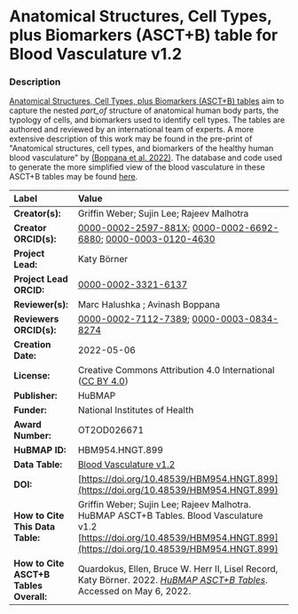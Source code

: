 # Anatomical Structures, Cell Types, plus Biomarkers (ASCT+B) table for Blood Vasculature v1.2

### Description
[Anatomical Structures, Cell Types, plus Biomarkers (ASCT+B) tables](https://humanatlas.io/asctb-tables) aim to capture the nested *part_of* structure of anatomical human body parts, the typology of cells, and biomarkers used to identify cell types. The tables are authored and reviewed by an international team of experts. A more extensive description of this work may be found in the pre-print of "Anatomical structures, cell types, and biomarkers of the healthy human blood vasculature" by [(Boppana et al. 2022)](http://biorxiv.org/content/early/2022/03/01/2022.02.28.482302.abstract). The database and code used to generate the more simplified view of the blood vasculature in these ASCT+B tables may be found [here](https://github.com/hubmapconsortium/hra-vccf).

| Label | Value |
| :------------- |:-------------|
| **Creator(s):** | Griffin Weber; Sujin Lee; Rajeev Malhotra |
| **Creator ORCID(s):** | [0000-0002-2597-881X](https://orcid.org/0000-0002-2597-881X); [0000-0002-6692-6880](https://orcid.org/0000-0002-6692-6880); [0000-0003-0120-4630](https://orcid.org/0000-0003-0120-4630) |
| **Project Lead:** | Katy B&ouml;rner |
| **Project Lead ORCID:** | [0000-0002-3321-6137](https://orcid.org/0000-0002-3321-6137) |
| **Reviewer(s):** | Marc Halushka ; Avinash Boppana |
| **Reviewers ORCID(s):** |[0000-0002-7112-7389](https://orcid.org/0000-0002-7112-7389); [0000-0003-0834-8274](https://orcid.org/0000-0003-0834-8274)|
| **Creation Date:** | 2022-05-06 |
| **License:** | Creative Commons Attribution 4.0 International ([CC BY 4.0](https://creativecommons.org/licenses/by/4.0/)) |
| **Publisher:** | HuBMAP |
| **Funder:** | National Institutes of Health |
| **Award Number:** | OT2OD026671 |
| **HuBMAP ID:** | HBM954.HNGT.899 |
| **Data Table:** | [Blood Vasculature v1.2](https://cdn.humanatlas.io/hra-releases/v1.2/asct-b/ASCT-B_VH_Blood_Vasculature.csv) |
| **DOI:** | [https://doi.org/10.48539/HBM954.HNGT.899](https://doi.org/10.48539/HBM954.HNGT.899) |
| **How to Cite This Data Table:** |  Griffin Weber; Sujin Lee; Rajeev Malhotra. HuBMAP ASCT+B Tables. Blood Vasculature v1.2 [https://doi.org/10.48539/HBM954.HNGT.899](https://doi.org/10.48539/HBM954.HNGT.899) |
| **How to Cite ASCT+B Tables Overall:** | Quardokus, Ellen, Bruce W. Herr II, Lisel Record, Katy B&ouml;rner. 2022. [*HuBMAP ASCT+B Tables*](https://humanatlas.io/asctb-tables). Accessed on May 6, 2022. |
